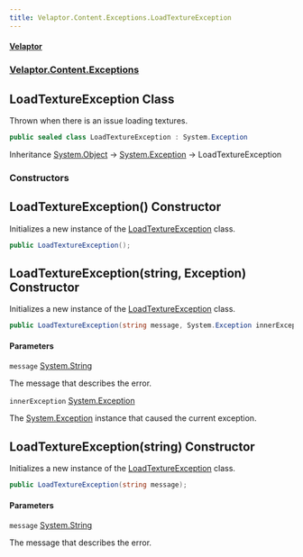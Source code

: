 ```yaml
---
title: Velaptor.Content.Exceptions.LoadTextureException
---
```


#### [Velaptor](Namespaces.md 'Velaptor Namespaces')
### [Velaptor.Content.Exceptions](Velaptor.Content.Exceptions.md 'Velaptor.Content.Exceptions')

## LoadTextureException Class

Thrown when there is an issue loading textures.

```csharp
public sealed class LoadTextureException : System.Exception
```

Inheritance [System.Object](https://docs.microsoft.com/en-us/dotnet/api/System.Object 'System.Object') → [System.Exception](https://docs.microsoft.com/en-us/dotnet/api/System.Exception 'System.Exception') → LoadTextureException
### Constructors

<a name='Velaptor.Content.Exceptions.LoadTextureException.LoadTextureException()'></a>

## LoadTextureException() Constructor

Initializes a new instance of the [LoadTextureException](Velaptor.Content.Exceptions.LoadTextureException.md 'Velaptor.Content.Exceptions.LoadTextureException') class.

```csharp
public LoadTextureException();
```

<a name='Velaptor.Content.Exceptions.LoadTextureException.LoadTextureException(string,System.Exception)'></a>

## LoadTextureException(string, Exception) Constructor

Initializes a new instance of the [LoadTextureException](Velaptor.Content.Exceptions.LoadTextureException.md 'Velaptor.Content.Exceptions.LoadTextureException') class.

```csharp
public LoadTextureException(string message, System.Exception innerException);
```
#### Parameters

<a name='Velaptor.Content.Exceptions.LoadTextureException.LoadTextureException(string,System.Exception).message'></a>

`message` [System.String](https://docs.microsoft.com/en-us/dotnet/api/System.String 'System.String')

The message that describes the error.

<a name='Velaptor.Content.Exceptions.LoadTextureException.LoadTextureException(string,System.Exception).innerException'></a>

`innerException` [System.Exception](https://docs.microsoft.com/en-us/dotnet/api/System.Exception 'System.Exception')

The [System.Exception](https://docs.microsoft.com/en-us/dotnet/api/System.Exception 'System.Exception') instance that caused the current exception.

<a name='Velaptor.Content.Exceptions.LoadTextureException.LoadTextureException(string)'></a>

## LoadTextureException(string) Constructor

Initializes a new instance of the [LoadTextureException](Velaptor.Content.Exceptions.LoadTextureException.md 'Velaptor.Content.Exceptions.LoadTextureException') class.

```csharp
public LoadTextureException(string message);
```
#### Parameters

<a name='Velaptor.Content.Exceptions.LoadTextureException.LoadTextureException(string).message'></a>

`message` [System.String](https://docs.microsoft.com/en-us/dotnet/api/System.String 'System.String')

The message that describes the error.